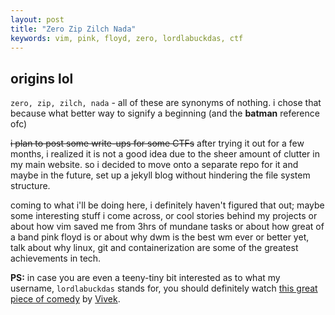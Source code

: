 ```yaml
---
layout:	post
title: "Zero Zip Zilch Nada"
keywords: vim, pink, floyd, zero, lordlabuckdas, ctf
---
```


## origins lol

`zero, zip, zilch, nada` - all of these are synonyms of nothing. i chose that because what better way to signify a beginning (and the **batman** reference ofc)

~~i plan to post some write-ups for some CTFs~~ after trying it out for a few months, i realized it is not a good idea due to the sheer amount of clutter in my main website. so i decided to move onto a separate repo for it and maybe in the future, set up a jekyll blog without hindering the file system structure.

coming to what i'll be doing here, i definitely haven't figured that out; maybe some interesting stuff i come across, or cool stories behind my projects or about how vim saved me from 3hrs of mundane tasks or about how great of a band pink floyd is or about why dwm is the best wm ever or better yet, talk about why linux, git and containerization are some of the greatest achievements in tech.

**PS:** in case you are even a teeny-tiny bit interested as to what my username, `lordlabuckdas` stands for, you should definitely watch [this great piece of comedy](https://www.facebook.com/AdithyaTV/videos/415460759054409/) by [Vivek](https://en.wikipedia.org/wiki/Vivek_(actor)).
